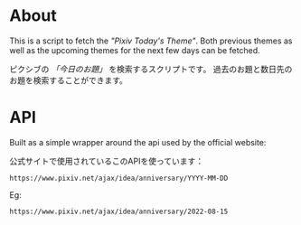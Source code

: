 # About

This is a script to fetch the *"Pixiv Today's Theme"*.
Both previous themes as well as the upcoming themes for the next few days can be fetched.

ピクシブの *「今日のお題」* を検索するスクリプトです。
過去のお題と数日先のお題を検索することができます。

# API

Built as a simple wrapper around the api used by the official website:

公式サイトで使用されているこのAPIを使っています：

```
https://www.pixiv.net/ajax/idea/anniversary/YYYY-MM-DD
```

Eg:

```
https://www.pixiv.net/ajax/idea/anniversary/2022-08-15
```